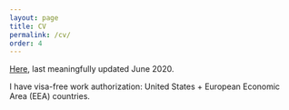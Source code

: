 ```yaml
---
layout: page
title: CV
permalink: /cv/
order: 4
---
```


[Here](https://docs.google.com/document/d/17xsQWARRODKBcnFjARglB1-IYF9KlgqcIHPTYt-Yz5A/edit?usp=sharing), last meaningfully updated June 2020.

I have visa-free work authorization: United States + European Economic Area (EEA) countries.
